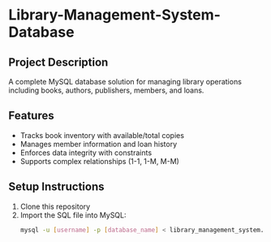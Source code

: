 # Library-Management-System-Database

## Project Description
A complete MySQL database solution for managing library operations including books, authors, publishers, members, and loans.

## Features
- Tracks book inventory with available/total copies
- Manages member information and loan history
- Enforces data integrity with constraints
- Supports complex relationships (1-1, 1-M, M-M)

## Setup Instructions
1. Clone this repository
2. Import the SQL file into MySQL:
   ```bash
   mysql -u [username] -p [database_name] < library_management_system.sql